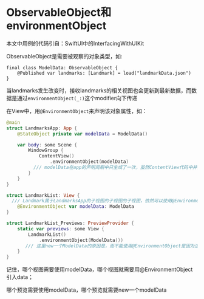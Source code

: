 # ObservableObject和environmentObject

本文中用例的代码引自：SwiftUI中的InterfacingWithUIKit

ObservableObject是需要被观察的对象类型，如:

```swi
final class ModelData: ObservableObject {
    @Published var landmarks: [Landmark] = load("landmarkData.json")
}
```

当landmarks发生改变时，接收landmarks的相关视图也会更新到最新数据，而数据是通过`environmentObject(_:)`这个modifier向下传递

在View中，用`@EnvironmentObject`来声明该对象属性，如：

```swift
@main
struct LandmarksApp: App {
    @StateObject private var modelData = ModelData()

    var body: some Scene {
        WindowGroup {
            ContentView()
                .environmentObject(modelData)
          /// modelData在app的声明周期中只生成了一次，虽然ContentView代码中并没有用到modelData，但是ContentView的两个子视图都有用到，因此在ContentView实例化时，引入modelData
        }
    }
}

struct LandmarkList: View {
  /// Landmark属于LandmarksApp的子视图的子视图的子视图，依然可以使用@EnvironmentObject接收到该数据
    @EnvironmentObject var modelData: ModelData
}

struct LandmarkList_Previews: PreviewProvider {
    static var previews: some View {
        LandmarkList()     
            .environmentObject(ModelData())
       /// 这里new一个ModelData的原因是，而不能使用@EnvironmentObject是因为这里是预览视图，不参与真实的生命周期，并且static var 中无法引入正常前文中的var
    }
}
```

记住，哪个视图需要使用modelData，哪个视图就需要用@EnvironmentObject引入data；

哪个预览需要使用modelData，哪个预览就需要new一个modelData